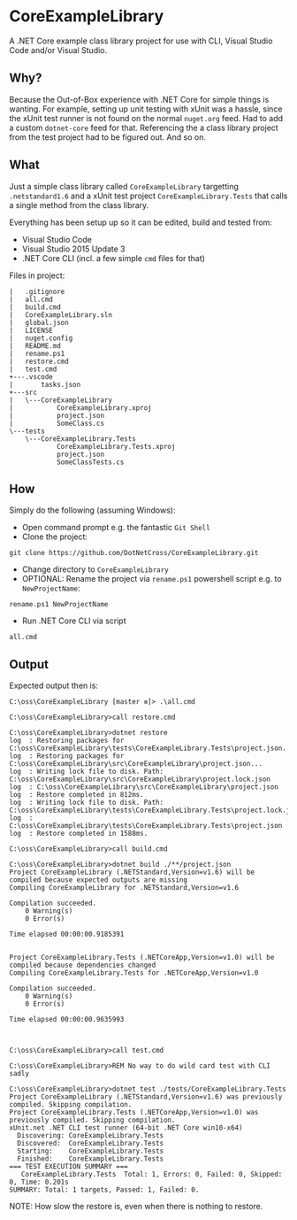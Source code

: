 # CoreExampleLibrary
A .NET Core example class library project for use with CLI, Visual Studio Code and/or Visual Studio.

## Why?
Because the Out-of-Box experience with .NET Core for simple things is wanting. For example, 
setting up unit testing with xUnit was a hassle, since the xUnit test runner is not found on the normal
`nuget.org` feed. Had to add a custom `dotnet-core` feed for that. Referencing the a class library
project from the test project had to be figured out. And so on.

## What
Just a simple class library called `CoreExampleLibrary` targetting `.netstandard1.6`
and a xUnit test project `CoreExampleLibrary.Tests` that calls a single method from
the class library.

Everything has been setup up so it can be edited, build and tested from:
 * Visual Studio Code
 * Visual Studio 2015 Update 3
 * .NET Core CLI (incl. a few simple `cmd` files for that)

Files in project:
```
|   .gitignore
|   all.cmd
|   build.cmd
|   CoreExampleLibrary.sln
|   global.json
|   LICENSE
|   nuget.config
|   README.md
|   rename.ps1
|   restore.cmd
|   test.cmd
+---.vscode
|       tasks.json
+---src
|   \---CoreExampleLibrary
|           CoreExampleLibrary.xproj
|           project.json
|           SomeClass.cs
\---tests
    \---CoreExampleLibrary.Tests
            CoreExampleLibrary.Tests.xproj
            project.json
            SomeClassTests.cs
```
## How
Simply do the following (assuming Windows):
 * Open command prompt e.g. the fantastic `Git Shell`
 * Clone the project:
 ```
 git clone https://github.com/DotNetCross/CoreExampleLibrary.git
 ```
 * Change directory to `CoreExampleLibrary`
 * OPTIONAL: Rename the project via `rename.ps1` powershell script e.g. to `NewProjectName`:
```
rename.ps1 NewProjectName
```
 * Run .NET Core CLI via script
```
all.cmd
```
## Output
Expected output then is: 
```
C:\oss\CoreExampleLibrary [master ≡]> .\all.cmd

C:\oss\CoreExampleLibrary>call restore.cmd

C:\oss\CoreExampleLibrary>dotnet restore
log  : Restoring packages for C:\oss\CoreExampleLibrary\tests\CoreExampleLibrary.Tests\project.json...
log  : Restoring packages for C:\oss\CoreExampleLibrary\src\CoreExampleLibrary\project.json...
log  : Writing lock file to disk. Path: C:\oss\CoreExampleLibrary\src\CoreExampleLibrary\project.lock.json
log  : C:\oss\CoreExampleLibrary\src\CoreExampleLibrary\project.json
log  : Restore completed in 812ms.
log  : Writing lock file to disk. Path: C:\oss\CoreExampleLibrary\tests\CoreExampleLibrary.Tests\project.lock.json
log  : C:\oss\CoreExampleLibrary\tests\CoreExampleLibrary.Tests\project.json
log  : Restore completed in 1588ms.

C:\oss\CoreExampleLibrary>call build.cmd

C:\oss\CoreExampleLibrary>dotnet build ./**/project.json
Project CoreExampleLibrary (.NETStandard,Version=v1.6) will be compiled because expected outputs are missing
Compiling CoreExampleLibrary for .NETStandard,Version=v1.6

Compilation succeeded.
    0 Warning(s)
    0 Error(s)

Time elapsed 00:00:00.9185391


Project CoreExampleLibrary.Tests (.NETCoreApp,Version=v1.0) will be compiled because dependencies changed
Compiling CoreExampleLibrary.Tests for .NETCoreApp,Version=v1.0

Compilation succeeded.
    0 Warning(s)
    0 Error(s)

Time elapsed 00:00:00.9635993



C:\oss\CoreExampleLibrary>call test.cmd

C:\oss\CoreExampleLibrary>REM No way to do wild card test with CLI sadly

C:\oss\CoreExampleLibrary>dotnet test ./tests/CoreExampleLibrary.Tests
Project CoreExampleLibrary (.NETStandard,Version=v1.6) was previously compiled. Skipping compilation.
Project CoreExampleLibrary.Tests (.NETCoreApp,Version=v1.0) was previously compiled. Skipping compilation.
xUnit.net .NET CLI test runner (64-bit .NET Core win10-x64)
  Discovering: CoreExampleLibrary.Tests
  Discovered:  CoreExampleLibrary.Tests
  Starting:    CoreExampleLibrary.Tests
  Finished:    CoreExampleLibrary.Tests
=== TEST EXECUTION SUMMARY ===
   CoreExampleLibrary.Tests  Total: 1, Errors: 0, Failed: 0, Skipped: 0, Time: 0.201s
SUMMARY: Total: 1 targets, Passed: 1, Failed: 0.
```
NOTE: How slow the restore is, even when there is nothing to restore.